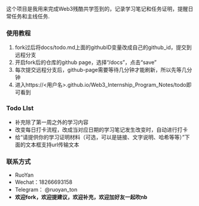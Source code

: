 这个项目是我用来完成Web3残酷共学签到的，记录学习笔记和任务证明，提醒日常任务和主线任务.

### 使用教程

1. fork过后将docs/todo.md上面的githubID变量改成自己的github_id，提交到远程分支
2. 开启fork后的仓库的github page，选择“/docs”，点击“save”
3. 每次提交远程分支后，github-page需要等待几分钟才能刷新，所以先等几分钟
4. 进入https://<用户名>.github.io/Web3_Internship_Program_Notes/todo即可看到

### Todo LIst
- 补充除了第一周之外的学习内容
- 改变每日打卡流程，改成当对应日期的学习笔记发生改变时，自动进行打卡
- 给“请提供你的学习证明材料（可选，可以是链接、文字说明、哈希等等）”下面的文本框支持url传输文本


### 联系方式
- RuoYan
- Wechat：18266693158
- Telegram： @ruoyan_ton
- **欢迎fork，欢迎提建议，欢迎补充，欢迎加好友一起吹nb**